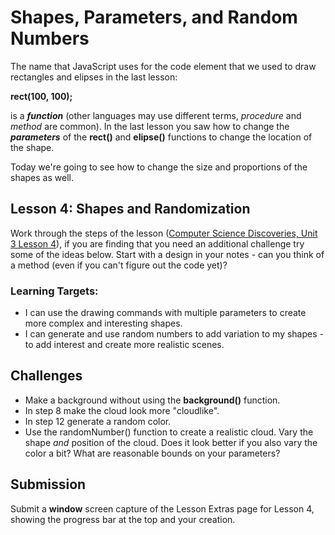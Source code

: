 
# Shapes, Parameters, and Random Numbers

The name that JavaScript uses for the code element that we used to draw rectangles and elipses in the last lesson:

**rect(100, 100);**

is a ***function*** (other languages may use different terms, *procedure* and *method* are common). In the last lesson you saw how to change the ***parameters*** of the **rect()** and **elipse()** functions to change the location of the shape.

Today we're going to see how to change the size and proportions of the shapes as well.

## Lesson 4: Shapes and Randomization

Work through the steps of the lesson ([Computer Science Discoveries, Unit 3 Lesson 4](https://studio.code.org/s/csd3-2018/stage/4/puzzle/1)), if you are finding that you need an additional challenge try some of the ideas below. Start with a design in your notes - can you think of a method (even if you can't figure out the code yet)?

### Learning Targets:

* I can use the drawing commands with multiple parameters to create more complex and interesting shapes.
* I can generate and use random numbers to add variation to my shapes - to add interest and create more realistic scenes.

## Challenges

* Make a background without using the **background()** function.
* In step 8 make the cloud look more "cloudlike".
* In step 12 generate a random color.
* Use the randomNumber() function to create a realistic cloud. Vary the shape *and* position of the cloud. Does it look better if you also vary the color a bit? What are reasonable bounds on your parameters?

## Submission

Submit a **window** screen capture of the Lesson Extras page for Lesson 4, showing the progress bar at the top and your creation.
